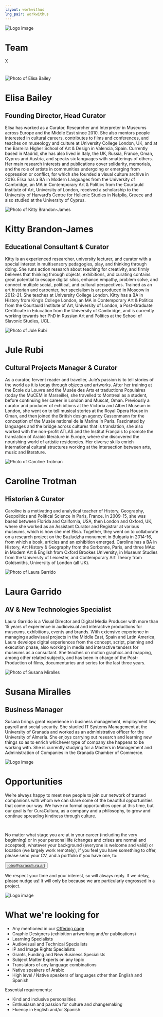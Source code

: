 ```yaml
---
layout: workwithus
lng_pair: workwithus
---
```

<div>
    <div class="photoTitle">
        <img id="imgTitles" src="/assets/img/default/logo.webp" alt="Logo image">
        <h1 class="title2">Team</h1>
    </div>
    <div class="showPopUp">
        <div class="overlay"></div>
        <div class="img-show">
            <span>X</span>
            <img src="">
            <h1 id="namePopUp"></h1>
            <h2 id="jobPopUp"></h2>
            <p id="descPopUp"></p>
        </div>
    </div>
    <div class="containerTeam">
        <div class="containerMember">
            <img class="imgMembers" src="/assets/img/home/Elisa.webp" alt="Photo of Elisa Bailey"/>
            <h1>Elisa Bailey </h1>
            <h2 class="job">Founding Director, Head Curator</h2>
            <p id="desc">Elisa has worked as a Curator, Researcher and Interpreter in Museums across Europe and the Middle East since 2010. She also mentors people interested in cultural careers, contributes to films and conferences, and teaches on museology and culture at University College London, UK, and at the Barreira Higher School of Art & Design in Valencia, Spain. Currently based in Madrid, she has also lived in Italy, the UK, Russia, France, Oman, Cyprus and Austria, and speaks six languages with smatterings of others. Her main research interests and publications cover solidarity, memorials, and the role of artists in communities undergoing or emerging from oppression or conflict, for which she founded a visual culture archive in 2016.
            Elisa has a BA in Modern Languages from the University of Cambridge, an MA in Contemporary Art & Politics from the Courtauld Institute of Art, University of London, received a scholarship to the University of Harvard’s Centre for Hellenic Studies in Nafplio, Greece and also studied at the University of Cyprus.</p>
        </div>
        <div class="containerMember">
            <img class="imgMembers" src="/assets/img/home/kittyRes.webp" alt="Photo of Kitty Brandon-James"/>
            <h1>Kitty Brandon-James</h1>
            <h2 class="job">Educational Consultant & Curator</h2>
            <p id="desc">Kitty is an experienced researcher, university lecturer, and curator with a special interest in multisensory pedagogies, play, and thinking through doing. She runs action research about teaching for creativity, and firmly believes that thinking through objects, exhibitions, and curating contains great potential to escape digital silos, enhance empathy, problem solve, and connect multiple social, political, and cultural perspectives. Trained as an art historian and carpenter, her specialism is art produced in Moscow in 2012–21. She teaches at University College London.
            Kitty has a BA in History from King’s College London, an MA in Contemporary Art & Politics from the Courtauld Institute of Art, University of London, a Post-Graduate Certificate in Education from the University of Cambridge, and is currently working towards her PhD in Russian Art and Politics at the School of Slavonic Studies, UCL.
        </p>
        </div>
        <div class="containerMember">
            <img  class="imgMembers" src="/assets/img/home/Rubi.webp" alt="Photo of Jule Rubi"/>
            <h1>Jule Rubi</h1>
            <h2 class="job">Cultural Projects Manager & Curator</h2>
                <p id="desc">As a curator, fervent reader and traveller, Jule’s passion is to tell stories of the world as it is today through objects and artworks. After her training at the Ecole du Louvre and the Musée des Arts et traductions Populaires (today the MuCEM in Marseille), she travelled to Montreal as a student, before continuing her career in London and Muscat, Oman. Previously a curator and producer of exhibitions at the Victoria and Albert Museum in London, she went on to tell musical stories at the Royal Opera House in Oman, and then joined the British design agency Cassonmann for the conception of the Musée national de la Marine in Paris. Fascinated by languages and the bridge across cultures that is translation, she also worked with the non-profit ATLAS and the Institut Français to promote the translation of Arabic literature in Europe, where she discovered the nourishing world of artistic residencies. Her diverse skills enrich international cultural structures working at the intersection between arts, music and literature.</p>
        </div>
        <div class="containerMember">
            <img class="imgMembers" src="/assets/img/home/caroRes.webp" alt="Photo of Caroline Trotman"/>
            <h1>Caroline Trotman</h1>
            <h2 class="job">Historian & Curator</h2>
                <p id="desc">Caroline is a motivating and analytical teacher of History, Geography, Geopolitics and Political Science in Paris, France. In 2009-15, she was based between Florida and California, USA, then London and Oxford, UK, where she worked as an Assistant Curator and Registrar at various museums, which is how she met Elisa. Together, they went on to collaborate on a research project on the Buzludzha monument in Bulgaria in 2014-16, from which a book, articles and an exhibition emerged.
                Caroline has a BA in History, Art History & Geography from the Sorbonne, Paris, and three MAs: in Modern Art & English from Oxford Brookes University, in Museum Studies from the University of Leicester, and Contemporary Art Theory from Goldsmiths, University of London (all UK).
        </p>
        </div>
        <div class="containerMember">
            <img class="imgMembers" src="/assets/img/home/Laura.webp" alt="Photo of Laura Garrido"/>
            <h1>Laura Garrido</h1>
            <h2 class="job">AV & New Technologies Specialist</h2>
                <p id="desc">Laura Garrido is a Visual Director and Digital Media Producer with more than 15 years of experience in audiovisual and interactive productions for museums, exhibitions, events and brands. With extensive experience in managing audiovisual projects in the Middle East, Spain and Latin America, Laura develops digital experiences from the concept, script, planning and execution phase, also working in media and interactive tenders for museums as a consultant. She teaches on motion graphics and mapping, among other related subjects, and has been in charge of the Post-Production of films, documentaries and series for the last three years.</p>
        </div>
        <div class="containerMember">
            <img class="imgMembers" src="/assets/img/home/Susana.webp" alt="Photo of Susana Miralles"/>
            <h1>Susana Miralles</h1>
            <h2 class="job">Business Manager</h2>
                <p id="desc">Susana brings great experience in business management, employment law, payroll and social security. She studied IT Systems Management at the University of Granada and worked as an administrative officer for the University of Almería. She enjoys carrying out research and learning new things so as to enrich whichever type of company she happens to be working with. She is currently studying for a Masters in Management and Administration of Companies in the Granada Chamber of Commerce.</p>
        </div>
    </div>
</div>
<div id="opportunities">
    <div class="photoTitle">
        <img id="imgTitles" src="/assets/img/default/logo.webp" alt="Logo image">
        <h1 class="title2">Opportunities</h1>
    </div>
    <p>We’re always happy to meet new people to join our network of trusted companions with whom we can share some of the beautiful opportunities that come our way. We have no formal opportunities open at this time, but our goal is for CuraCultura, as a company and a philosophy, to grow and continue spreading kindness through culture.</p><br>
    <p>No matter what stage you are at in your career (including the very beginning) or in your personal life (changes and crises are normal and accepted), whatever your background (everyone is welcome and valid) or location (we largely work remotely), if you feel you have something to offer, please send your CV, and a portfolio if you have one, to:</p>
    <button id="btn-email"><a class="link" href="mailto:jobs@curacultura.art">jobs@curacultura.art</a></button>
    <p>We respect your time and your interest, so will always reply. If we delay, please nudge us! It will only be because we are particularly engrossed in a project.</p>
</div>
<div>
    <div class="photoTitle">
        <img id="imgTitles" src="/assets/img/default/logo.webp" alt="Logo image">
        <h1 class="title2">What we're looking for</h1>
    </div>
    <ul id="lookingfor">
        <li>Any mentioned in our  <a class="link" href="/tabs/offering.html"> Offering page </a> </li>
        <li> Graphic Designers (exhibition artworking and/or publications)</li>
        <li> Learning Specialists </li>
        <li>Audiovisual and Technical Specialists </li>
        <li>IP and Image Rights Specialists</li>
        <li>Grants, Funding and New Business Specialists</li>
        <li>Subject Matter Experts on any topic </li>
        <li>Translators of any language combinations</li>
        <li>Native speakers of Arabic</li>
        <li>High level / Native speakers of languages other than English and Spanish</li>
    </ul>
    <p>Essential requirements:</p>
    <ul>
        <li> Kind and inclusive personalities</li>
        <li> Enthusiasm and passion for culture and changemaking</li>
        <li> Fluency in English and/or Spanish</li>
    </ul>
</div>
